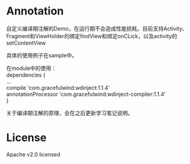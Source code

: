 # Annotation  
自定义编译期注解的Demo，在运行期不会造成性能损耗。目前支持Activity、Fragment和ViewHolder的绑定findView和绑定onCLick，以及activity的setContentView  

具体的使用例子在sample中。

在module中的使用：  
dependencies {  
        ...  
        compile 'com.gracefulwind:wdinject:1.1.4'  
        annotationProcessor 'com.gracefulwind:wdinject-compiler:1.1.4'  
}  

关于编译期注解的原理，会在之后更新学习笔记说明。  

# License  
Apache v2.0 licensed

